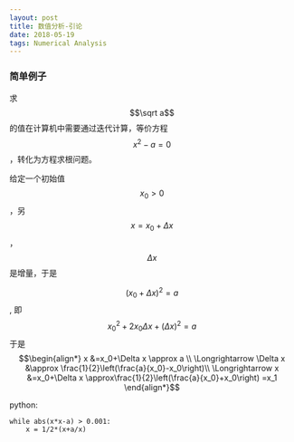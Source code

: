 ```yaml
---
layout: post
title: 数值分析-引论
date: 2018-05-19
tags: Numerical Analysis
---
```

### 简单例子

求$$\sqrt a$$的值在计算机中需要通过迭代计算，等价方程$$x^2-a=0$$，转化为方程求根问题。

给定一个初始值$$x_0>0$$，另$$x=x_0+\Delta x$$，$$\Delta x$$是增量，于是

$$(x_0+\Delta x)^2 = a$$, 即 $$x_0^2 + 2x_0\Delta x +(\Delta x)^2 =a$$
于是
$$\begin{align*}
    x &=x_0+\Delta x \approx a \\
    \Longrightarrow \Delta x &\approx \frac{1}{2}\left(\frac{a}{x_0}-x_0\right)\\
    \Longrightarrow x &=x_0+\Delta x \approx\frac{1}{2}\left(\frac{a}{x_0}+x_0\right) =x_1
\end{align*}$$

python:

    while abs(x*x-a) > 0.001:
        x = 1/2*(x+a/x)
